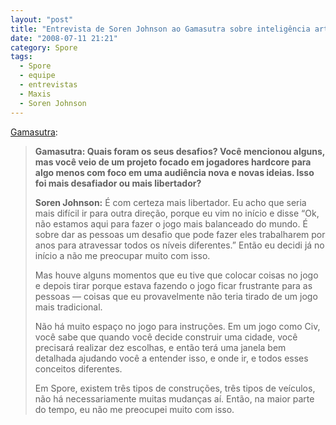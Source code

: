 ```yaml
---
layout: "post"
title: "Entrevista de Soren Johnson ao Gamasutra sobre inteligência artificial"
date: "2008-07-11 21:21"
category: Spore
tags:
  - Spore
  - equipe
  - entrevistas
  - Maxis
  - Soren Johnson
---
```


[Gamasutra](http://www.gamasutra.com/view/feature/3722/interview_soren_johnson__spores_.php?page=1):

> **Gamasutra: Quais foram os seus desafios? Você mencionou alguns, mas você veio de um projeto focado em jogadores hardcore para algo menos com foco em uma audiência nova e novas ideias. Isso foi mais desafiador ou mais libertador?**
>
> **Soren Johnson:**  É com certeza mais libertador. Eu acho que seria mais difícil ir para outra direção, porque eu vim no início e disse “Ok, não estamos aqui para fazer o jogo mais balanceado do mundo. É sobre dar as pessoas um desafio que pode fazer eles trabalharem por anos para atravessar todos os níveis diferentes.” Então eu decidi já no início a não me preocupar muito com isso.
>
> Mas houve alguns momentos que eu tive que colocar coisas no jogo e depois tirar porque estava fazendo o jogo ficar frustrante para as pessoas — coisas que eu provavelmente não teria tirado de um jogo mais tradicional.
>
> Não há muito espaço no jogo para instruções. Em um jogo como Civ, você sabe que quando você decide construir uma cidade, você precisará realizar dez escolhas, e então terá uma janela bem detalhada ajudando você a entender isso, e onde ir, e todos esses conceitos diferentes.
>
> Em Spore, existem três tipos de construções, três tipos de veículos, não há necessariamente muitas mudanças aí. Então, na maior parte do tempo, eu não me preocupei muito com isso.

